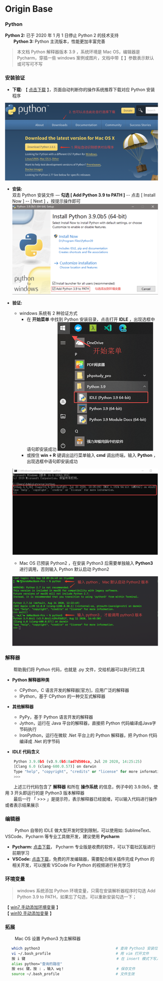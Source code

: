 # Origin Base

### Python
  **Python 2:** 已于 2020 年 1 月 1 日停止 Python 2 的技术支持  
  **Python 3:** Python 主流版本，性能更加丰富完善

> 本文档 Python 解释器版本 3.9 ，系统环境是 Mac OS，编辑器是 Pycharm，穿插一些 windows 案例或图片，文档中带【 】参数表示默认或可写可不写

### 安装验证

* **下载:** 【 [点击下载](https://www.python.org/downloads/) 】，页面自动判断你的操作系统推荐下载对应 Python 安装程序 

![](/assets/QQ20200917-171730@2x.png)

* **安装:**  
  双击 Python 安装文件 —  **勾选 \[ Add Python 3.9 to PATH \]** -- 点击 \[ Install Now \] -- \[ Next \] ，按提示操作即可  
  ![](/assets/QQ20200917-172121@2x.png)

* **验证:**

  * windows 系统有 2 种验证方式
    * 在 **开始菜单** 中找到 Python 安装目录，点击打开 **IDLE** ，出现选框中语句即安装成功
      ![](/assets/WechatIMG1251.png)
    * 或按住 **win + R** 键调出运行菜单输入 **cmd** 调出终端，输入 **Python** ，出现选框中语句即安装成功

  ![](/assets/QQ20200918-094923@2x.png)

  * Mac OS 已预装 Python2 ，在安装 Python3 后需要单独输入 **Python3** 进行调用，否则输入 Python 默认启动 Python2

  ![](/assets/QQ20200918-100345@2x.png)

### 解释器

  帮助我们将 Python 代码，也就是 .py 文件，交给机器可以执行的工具

* **Python 解释器种类** 
  * CPython，C 语⾔开发的解释器\[官⽅\]，应⽤广泛的解释器   
  * IPython，基于 CPython  的⼀种交互式解释器

* **其他解释器**
  * PyPy，基于 Python 语⾔开发的解释器
  * Jython，运⾏在 Java 平台的解释器，直接把 Python 代码编译成Java字节码执⾏   
  * IronPython，运⾏在微软 .Net 平台上的 Python 解释器，把 Python 代码编译成 .Net 的字节码

* **IDLE 代码含义**

```python
    Python 3.9.0b5 (v3.9.0b5:8ad7d506ca, Jul 20 2020, 14:25:25) 
    [Clang 6.0 (clang-600.0.57)] on darwin
    Type "help", "copyright", "credits" or "license" for more information.
    >>>
```

  上述三行代码包含了 **解释器** 和所在 **操作系统** 的信息，例子中的 3.9.0b5，使用 3 开头即运行的是 Python3 版本解释器  
  最后一行 「 &gt;&gt;&gt; 」是提示符，表示解释器已经就绪，可以输入代码进行操作或者表示结果展示

### 编辑器

   Python 自带的 IDLE 做大型开发时受到限制，可以使用如: SublimeText、VSCode、Pycharm 等专业工具做开发，建议使用 **Pycharm**

* **Pycharm:** [点击下载](https://www.jetbrains.com/pycharm/download/)， Pycharm 专业版是收费的软件，可以下载社区版进行前期学习
* **VSCode:** [点击下载](https://code.visualstudio.com/)，免费的开发编辑器，需要配合相关插件完成 Python 的相关开发，可以搜索 VSCode For Python 的视频进行补充学习

### 环境变量

> windows 系统添加 Python 环境变量，只需在安装解析器程序时勾选 Add Python 3.9 to PATH，如果忘了勾选，可以重新安装勾选一下；

【 [win7 手动添加环境变量](https://jingyan.baidu.com/article/bea41d436879a4b4c51be6f9.html) 】  
【 [win10 手动添加变量](https://www.cnblogs.com/hyf20131113/p/12058994.html) 】

### 拓展

   Mac OS 设置 Python3 为主解释器

```bash
   which python3                                   # 查询 Python3 安装位置
   vi ~/.bash_profile                              # 用 vim 打开文件
   按 i 键                                          # 在 insert 模式下写入命令
   alias python="查询的路径"
   按 esc 键，按 : ，输入 wq！                        # 保存文件
   source ~/.bash_profile                          # 文件生效
```



